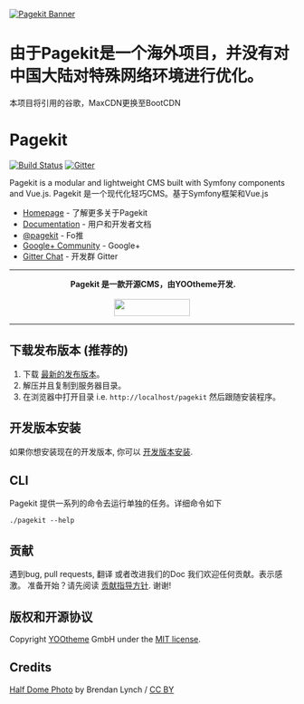 [![Pagekit Banner](https://cloud.githubusercontent.com/assets/1716665/14317675/ba034b8c-fc09-11e5-81ed-f10f37d86ea5.png)](https://pagekit.com)
# 由于Pagekit是一个海外项目，并没有对中国大陆对特殊网络环境进行优化。
本项目将引用的谷歌，MaxCDN更换至BootCDN

# Pagekit

[![Build Status](https://travis-ci.org/pagekit/pagekit.svg?branch=develop)](https://travis-ci.org/pagekit/pagekit)
[![Gitter](https://badges.gitter.im/Join%20Chat.svg)](https://gitter.im/pagekit/pagekit)

Pagekit is a modular and lightweight CMS built with Symfony components and Vue.js.
Pagekit 是一个现代化轻巧CMS。基于Symfony框架和Vue.js

* [Homepage](http://pagekit.com) - 了解更多关于Pagekit
* [Documentation](http://pagekit.com/docs) - 用户和开发者文档
* [@pagekit](https://twitter.com/pagekit) - Fo推
* [Google+ Community](https://plus.google.com/communities/104125443335488004107) - Google+
* [Gitter Chat](https://gitter.im/pagekit/pagekit) - 开发群 Gitter

---

<p align="center">
  <b>Pagekit 是一款开源CMS，由YOOtheme开发.</b>
  <br><br>
  <a href="https://yootheme.com" align="center">
      <img width="134" height="30" src="http://yootheme.com/pro/images/logo.svg">
  </a>
</p>

---

## 下载发布版本 (推荐的)

1. 下载 [最新的发布版本](https://www.pagekit.com/download)。
2. 解压并且复制到服务器目录。
3. 在浏览器中打开目录 i.e. `http://localhost/pagekit` 然后跟随安装程序。

## 开发版本安装

如果你想安装现在的开发版本, 你可以 [开发版本安装](https://pagekit.com/docs/developer/source).

## CLI

Pagekit 提供一系列的命令去运行单独的任务。详细命令如下
```
./pagekit --help
```

## 贡献

遇到bug, pull requests, 翻译 或者改进我们的Doc 我们欢迎任何贡献。表示感激。 准备开始？请先阅读 [贡献指导方针](.github/CONTRIBUTING.md). 谢谢!

## 版权和开源协议

Copyright [YOOtheme](http://www.yootheme.com) GmbH under the [MIT license](LICENSE).

## Credits

[Half Dome Photo](http://www.youseethenew.com/landscape-outdoors/) by Brendan Lynch / [CC BY](http://creativecommons.org/licenses/by-nd/4.0/)
